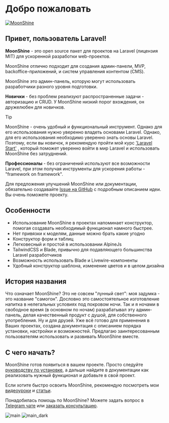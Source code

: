 # Добро пожаловать

[![MoonShine](https://raw.githubusercontent.com/moonshine-software/doc/2.x/resources/screenshots/main.png)](https://moonshine-laravel.com/video/moon_shine_logo_2.mp4)


## Привет, пользователь Laravel!

**MoonShine** - это open source пакет для проектов на Laravel (лицензия MIT) для ускоренной разработки web-проектов.

MoonShine отлично подходит для создания админ-панели, MVP, backoffice-приложений, и систем управления контентом (CMS).

MoonShine это админ-панель, которую могут использовать разработчики разного уровня подготовки.

**Новички** - без проблем реализуют распространенные задачи - авторизацию и CRUD. У MoonShine низкий порог вхождения, он дружелюбен для новичков.

> [!TIP]
> MoonShine - очень удобный и функциональный инструмент. Однако для его использования нужно уверенно владеть основами Laravel. Однако, для его использования необходимо уверенно знать основы Laravel. Поэтому, если вы новичок, я рекомендую пройти мой курс ['Laravel Start'](https://learn.cutcode.dev/laravel-start) , который поможет уверенно войти в мир Laravel и использовать MoonShine без затруднений.

**Профессионалы** - без ограничений используют все возможности Laravel, при этом получая инструменты для ускорения работы - "framework on framework".

Для предложения улучшений MoonShine или документации, обязательно создавайте [Issue на GitHub](https://github.com/moonshine-software/moonshine/issues/new/choose) с подробным описанием идеи. Вы очень поможете проекту.

## Особенности

- Использование MoonShine в проектах напоминает конструктор, помогая создавать необходимый функционал намного быстрее.
- Нет привязки к моделям, данные можно брать какие угодно
- Конструктор форм и таблиц
- Легковесный и простой в использовании AlpineJs
- TailwindCSS и Blade, привычно для подавляющего большинства Laravel разработчиков
- Возможность использовать Blade и Livewire-компоненты
- Удобный конструктор шаблона, изменение цветов и в целом дизайна

## История названия

Что означает MoonShine? Это не совсем "лунный свет": моя задумка - это название "самогон". Дословно это самостоятельное изготовление напитка в нелегальных условиях под покровом ночи. Так и я ночами в свободное время (в основном по ночам) разрабатывал эту админ-панель, делая качественный продукт с душой, для собственного употребления. Ну и для друзей. Уже всё готово для применения в Ваших проектах, создана документация с описанием порядка установки, настройки и возможностей. Предлагаю заинтересованным пользователям использовать и развивать MoonShine вместе.

## С чего начать?

MoonShine готов появиться в вашем проекте. Просто следуйте [руководству по установке](https://moonshine-laravel.com/docs/resource/getting-started/installation), а дальше найдите в документации как реализовать нужный функционал и добавьте в свой проект.

Если хотите быстро освоить MoonShine, рекомендую посмотреть мои [видеоуроки](https://youtube.com/playlist?list=PLTucyHptHtTnfDI18bZnYEgvJIFmW8fGy&si=DgnBSDcpP9FTAc8Q) и [статьи](https://cutcode.dev/articles/moonshine-tips-tricks).

Понадобилась помощь по MoonShine? Можете задать вопрос в [Telegram чате](https://t.me/moonshine_ru) или [заказать консультацию](https://forms.gle/U41uLZzXBCibmwbE7).

![main](https://raw.githubusercontent.com/moonshine-software/doc/2.x/resources/screenshots/main.png) 
![main_dark](https://raw.githubusercontent.com/moonshine-software/doc/2.x/resources/screenshots/main_dark.png)
